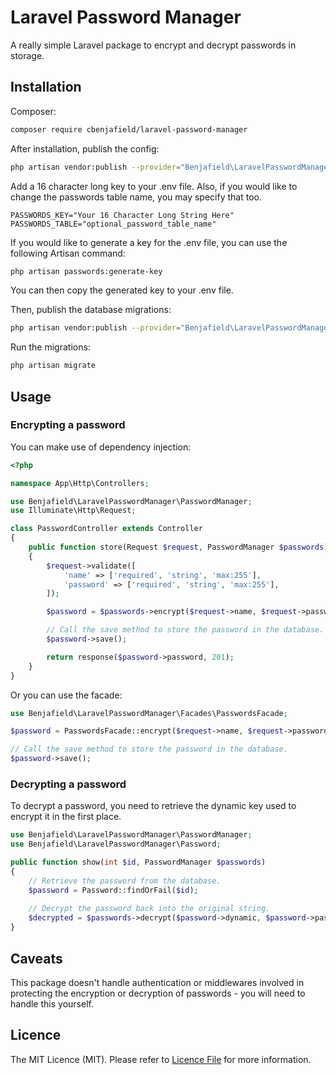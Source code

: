 # Laravel Password Manager

A really simple Laravel package to encrypt and decrypt passwords in storage.

## Installation

Composer:

```bash
composer require cbenjafield/laravel-password-manager
```

After installation, publish the config:

```bash
php artisan vendor:publish --provider="Benjafield\LaravelPasswordManager\PasswordServiceProvider" --tag="config"
```

Add a 16 character long key to your .env file. Also, if you would like to change the passwords table name, you may specify that too.

```dotenv
PASSWORDS_KEY="Your 16 Character Long String Here"
PASSWORDS_TABLE="optional_password_table_name"
```

If you would like to generate a key for the .env file, you can use the following Artisan command:

```bash
php artisan passwords:generate-key
```

You can then copy the generated key to your .env file.

Then, publish the database migrations:

```bash
php artisan vendor:publish --provider="Benjafield\LaravelPasswordManager\PasswordServiceProvider" --tag="migrations"
```

Run the migrations:
```bash
php artisan migrate
```

## Usage

### Encrypting a password

You can make use of dependency injection:

```php
<?php

namespace App\Http\Controllers;

use Benjafield\LaravelPasswordManager\PasswordManager;
use Illuminate\Http\Request;

class PasswordController extends Controller
{
    public function store(Request $request, PasswordManager $passwords)
    {
        $request->validate([
            'name' => ['required', 'string', 'max:255'],
            'password' => ['required', 'string', 'max:255'],
        ]);

        $password = $passwords->encrypt($request->name, $request->password);

        // Call the save method to store the password in the database.
        $password->save();

        return response($password->password, 201);
    }
}
```

Or you can use the facade:

```php
use Benjafield\LaravelPasswordManager\Facades\PasswordsFacade;

$password = PasswordsFacade::encrypt($request->name, $request->password);

// Call the save method to store the password in the database.
$password->save();
```

### Decrypting a password

To decrypt a password, you need to retrieve the dynamic key used to encrypt it in the first place.

```php
use Benjafield\LaravelPasswordManager\PasswordManager;
use Benjafield\LaravelPasswordManager\Password;

public function show(int $id, PasswordManager $passwords)
{
    // Retrieve the password from the database.
    $password = Password::findOrFail($id);
    
    // Decrypt the password back into the original string.
    $decrypted = $passwords->decrypt($password->dynamic, $password->password);
}
```

## Caveats

This package doesn't handle authentication or middlewares involved in protecting the encryption or decryption of passwords - you will need to handle this yourself.

## Licence

The MIT Licence (MIT). Please refer to [Licence File](LICENCE.md) for more information.